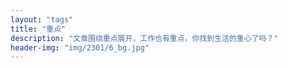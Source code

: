 ```yaml
---
layout: "tags"
title: "重点"
description: "文章围绕重点展开，工作也有重点，你找到生活的重心了吗？"
header-img: "img/2301/6_bg.jpg"
---
```

